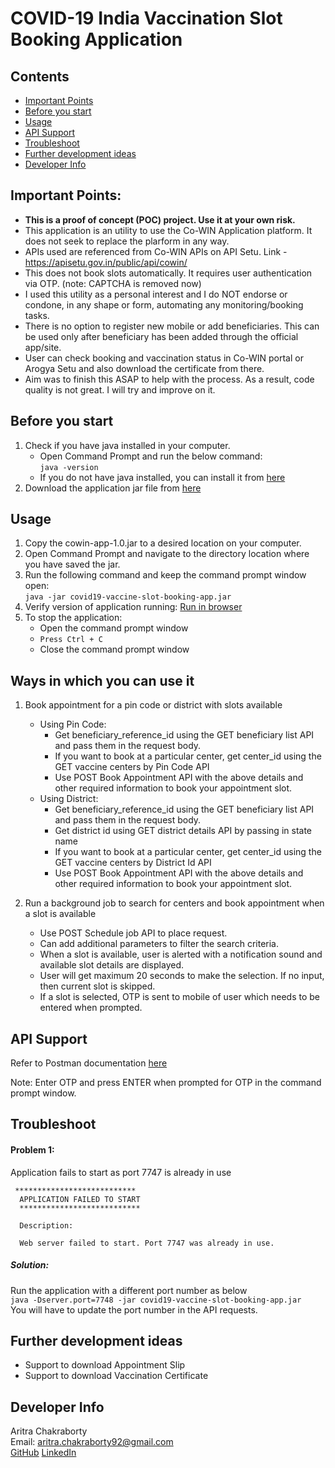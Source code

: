 # COVID-19 India Vaccination Slot Booking Application

## Contents
  - [Important Points](#important-points)
  - [Before you start](#before-you-start)
  - [Usage](#usage)
  - [API Support](#api-support)
  - [Troubleshoot](#troubleshoot)
  - [Further development ideas](#further-development-ideas)
  - [Developer Info](#developer-info)

## Important Points:
* <b>This is a proof of concept (POC) project. Use it at your own risk.</b>
* This application is an utility to use the Co-WIN Application platform. It does not seek to replace the plarform in any way.
* APIs used are referenced from Co-WIN APIs on API Setu. Link - https://apisetu.gov.in/public/api/cowin/
* This does not book slots automatically. It requires user authentication via OTP. (note: CAPTCHA is removed now)
* I used this utility as a personal interest and I do NOT endorse or condone, in any shape or form, automating any monitoring/booking tasks.
* There is no option to register new mobile or add beneficiaries. This can be used only after beneficiary has been added through the official app/site.
* User can check booking and vaccination status in Co-WIN portal or Arogya Setu and also download the certificate from there.
* Aim was to finish this ASAP to help with the process. As a result, code quality is not great. I will try and improve on it.


## Before you start
1. Check if you have java installed in your computer.
    * Open Command Prompt and run the below command:  
        `java -version`
    * If you do not have java installed, you can install it from <a href="https://www.oracle.com/in/java/technologies/javase-jre8-downloads.html" target="_blank">here</a>  
2. Download the application jar file from <a href="https://github.com/aritra92/COVID-19-India-Vaccination-Slot-Booking-Application/blob/master/app/covid19-vaccine-slot-booking-app.jar" target="_blank">here</a>  

## Usage  
1. Copy the cowin-app-1.0.jar to a desired location on your computer.
2. Open Command Prompt and navigate to the directory location where you have saved the jar.  
3. Run the following command and keep the command prompt window open:  
      `java -jar covid19-vaccine-slot-booking-app.jar`
4. Verify version of application running: <a href="http://localhost:7747/api/app" target="_blank">Run in browser</a>    
5. To stop the application:
    * Open the command prompt window  
    * `Press Ctrl + C`
    * Close the command prompt window

## Ways in which you can use it  
1. Book appointment for a pin code or district with slots available
    - Using Pin Code:
        * Get beneficiary_reference_id using the GET beneficiary list API and pass them in the request body. 
        * If you want to book at a particular center, get center_id using the GET vaccine centers by Pin Code API
        * Use POST Book Appointment API with the above details and other required information to book your appointment slot.
    - Using District:     
        * Get beneficiary_reference_id using the GET beneficiary list API and pass them in the request body. 
        * Get district id using GET district details API by passing in state name 
        * If you want to book at a particular center, get center_id using the GET vaccine centers by District Id API
        * Use POST Book Appointment API with the above details and other required information to book your appointment slot.  
  
2. Run a background job to search for centers and book appointment when a slot is available  
    * Use POST Schedule job API to place request.  
    * Can add additional parameters to filter the search criteria.  
    * When a slot is available, user is alerted with a notification sound and available slot details are displayed.  
    * User will get maximum 20 seconds to make the selection. If no input, then current slot is skipped.  
    * If a slot is selected, OTP is sent to mobile of user which needs to be entered when prompted.  
    
## API Support
Refer to Postman documentation <a href="https://documenter.getpostman.com/view/3436890/TzeRrAsK" target="_blank">here</a>
  
Note: Enter OTP and press ENTER when prompted for OTP in the command prompt window.

## Troubleshoot
#### Problem 1:   
Application fails to start as port 7747 is already in use  
```
 ***************************
  APPLICATION FAILED TO START
  ***************************
  
  Description:
  
  Web server failed to start. Port 7747 was already in use.
``` 
##### Solution:  
Run the application with a different port number as below  
`java -Dserver.port=7748 -jar covid19-vaccine-slot-booking-app.jar`  
You will have to update the port number in the API requests.


## Further development ideas
* Support to download Appointment Slip
* Support to download Vaccination Certificate


## Developer Info
Aritra Chakraborty  
Email: <aritra.chakraborty92@gmail.com>  
<a href="https://github.com/aritra92" target="_blank">GitHub</a>
<a href="https://www.linkedin.com/in/aritra-chakraborty-2b91089a/" target="_blank">LinkedIn</a>
